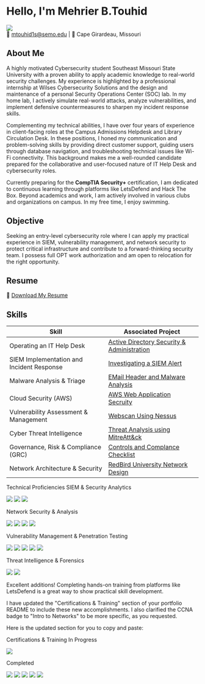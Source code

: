 # Hello, I'm Mehrier B.Touhid  
<a href="https://www.linkedin.com/in/mehrier/"><img src="https://img.shields.io/badge/-LinkedIn-0072b1?&style=for-the-badge&logo=linkedin&logoColor=white" /></a>  
📧 mtouhid1s@semo.edu | 📍 Cape Girardeau, Missouri  

## About Me

A highly motivated Cybersecurity student Southeast Missouri State University with a proven ability to apply academic knowledge to real-world security challenges. My experience is highlighted by a professional internship at Wilses Cybersecurity Solutions and the design and maintenance of a personal Security Operations Center (SOC) lab. In my home lab, I actively simulate real-world attacks, analyze vulnerabilities, and implement defensive countermeasures to sharpen my incident response skills.

Complementing my technical abilities, I have over four years of experience in client-facing roles at the Campus Admissions Helpdesk and Library Circulation Desk. In these positions, I honed my communication and problem-solving skills by providing direct customer support, guiding users through database navigation, and troubleshooting technical issues like Wi-Fi connectivity. This background makes me a well-rounded candidate prepared for the collaborative and user-focused nature of IT Help Desk and cybersecurity roles.

Currently preparing for the **CompTIA Security+** certification, I am dedicated to continuous learning through platforms like LetsDefend and Hack The Box.
Beyond academics and work, I am actively involved in various clubs and organizations on campus. In my free time, I enjoy swimming.

## Objective  
Seeking an entry-level cybersecurity role where I can apply my practical experience in SIEM, vulnerability management, and network security to protect critical infrastructure and contribute to a forward-thinking security team. I possess full OPT work authorization and am open to relocation for the right opportunity.
## Resume  
📄 [Download My Resume](LINK_TO_YOUR_RESUME)  

## Skills  

| Skill                                         | Associated Project         |
|-----------------------------------------------|----------------------------|
| Operating an IT Help Desk     | [Active Directory Security & Administration](https://github.com/Mehrier24/Active-Directory-Administration-Security-.git) |
| SIEM Implementation and Incident Response      | [Investigating a SIEM Alert](https://github.com/Mehrier24/Investigating-a-Siem-Alert-.git) |
| Malware Analysis & Triage | [EMail Header and Malware Analysis ](https://github.com/Mehrier24/Email-Malware-Analysis-.git) |
|  Cloud Security (AWS)  | [AWS Web Application Secruity  ](https://github.com/Mehrier24/AWS-Security-.git) |
|  Vulnerability Assessment & Management    | [Webscan Using Nessus ](https://github.com/Mehrier24/WEBSCAN-.git) |
|   Cyber Threat Intelligence    | [Threat Analysis using  MitreAtt&ck](https://github.com/Mehrier24/MITRE-ATT-CK-Threat-Analysis-.git) |
| Governance, Risk & Compliance (GRC)                                      | [Controls and Complance Checklist ](https://github.com/Mehrier24/Security-Audit) |
|  Network Architecture & Security                            | [RedBird University Network Design ](https://github.com/Mehrier24/Redbird-University-Network-Design-.git) |


Technical Proficiencies
SIEM & Security Analytics
<div>
<a href="https://www.splunk.com/"><img src="https://img.shields.io/badge/-Splunk-000000?&style=for-the-badge&logo=Splunk&logoColor=white" /></a>
<a href="https://www.elastic.co/"><img src="https://img.shields.io/badge/-Elastic_Stack-005571?&style=for-the-badge&logo=Elastic&logoColor=white" /></a>
<a href="https://www.ibm.com/security/qradar"><img src="https://img.shields.io/badge/-IBM_QRadar-1F70C1?&style=for-the-badge&logo=IBM&logoColor=white" /></a>
</div>

Network Security & Analysis
<div>
<a href="https://www.wireshark.org/"><img src="https://img.shields.io/badge/-Wireshark-1679A7?&style=for-the-badge&logo=Wireshark&logoColor=white" /></a>
<a href="https://suricata.io/"><img src="https://img.shields.io/badge/-Suricata-EF3B2D?&style=for-the-badge&logo=Suricata&logoColor=white" /></a>
<a href="https://zeek.org/"><img src="https://img.shields.io/badge/-Zeek-777BB4?&style=for-the-badge&logo=Zeek&logoColor=white" /></a>
<a href="https://www.snort.org/"><img src="https://img.shields.io/badge/-Snort-FF0000?&style=for-the-badge&logo=Snort&logoColor=white" /></a>
</div>

Vulnerability Management & Penetration Testing
<div>
<a href="https://www.kali.org/"><img src="https://img.shields.io/badge/-Kali_Linux-557C94?&style=for-the-badge&logo=Kali-Linux&logoColor=white" /></a>
<a href="https://www.tenable.com/products/nessus"><img src="https://img.shields.io/badge/-Nessus-222222?&style=for-the-badge&logo=nessus&logoColor=white" /></a>
<a href="https://nmap.org/"><img src="https://img.shields.io/badge/-Nmap-0040FF?&style=for-the-badge&logo=Nmap&logoColor=white" /></a>
<a href="https://portswigger.net/burp"><img src="https://img.shields.io/badge/-Burp_Suite-FF5733?&style=for-the-badge&logo=Burp-Suite&logoColor=white" /></a>
<a href="https://www.metasploit.com/"><img src="https://img.shields.io/badge/-Metasploit-222222?&style=for-the-badge&logo=Metasploit&logoColor=white" /></a>
</div>

Threat Intelligence & Forensics
<div>
<a href="https://www.maltego.com/"><img src="https://img.shields.io/badge/-Maltego-222222?&style=for-the-badge&logo=Maltego&logoColor=white" /></a>
<a href="https://www.cyberchef.io/"><img src="https://img.shields.io/badge/-CyberChef-0066CC?&style=for-the-badge&logo=CyberChef&logoColor=white" /></a>
</div>

Excellent additions! Completing hands-on training from platforms like LetsDefend is a great way to show practical skill development.

I have updated the "Certifications & Training" section of your portfolio README to include these new accomplishments. I also clarified the CCNA badge to "Intro to Networks" to be more specific, as you requested.

Here is the updated section for you to copy and paste:

Certifications & Training
In Progress

<div>
<img src="https://img.shields.io/badge/-CompTIA_Security+-FF0000?&style=for-the-badge&logo=comptia&logoColor=white" />
</div>

Completed

<div>
<img src="https://img.shields.io/badge/-LetsDefend:_SOC_Analyst-5865F2?&style=for-the-badge&logoColor=white" />
<img src="https://img.shields.io/badge/-LetsDefend:_AWS_Security-5865F2?&style=for-the-badge&logoColor=white" />
<img src="https://img.shields.io/badge/-Cisco:_Intro_to_Networks-004E8C?&style=for-the-badge&logo=Cisco&logoColor=white" />
<img src="https://img.shields.io/badge/-Cisco:_Ethical_Hacking-008000?&style=for-the-badge&logo=Cisco&logoColor=white" />
<img src="https://img.shields.io/badge/-Google_Cybersecurity-4285F4?&style=for-the-badge&logo=Google&logoColor=white" />
</div>
